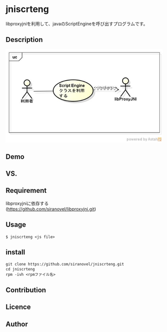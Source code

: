 jniscrteng
==========
libproxyjniを利用して、javaのScriptEngineを呼び出すプログラムです。

## Description ##
![use case](images/ucJniScrtEng.jpg)  
## Demo ##

## VS. ##

## Requirement ##
libproxyjniに依存する  
(https://github.com/siranovel/libproxyjni.git)

## Usage ##
    $ jniscrteng <js file>

## install ##
    git clone https://github.com/siranovel/jniscrteng.git  
    cd jniscrteng  
    rpm -ivh <rpmファイル名>  

## Contribution ##

## Licence ##

## Author ##
